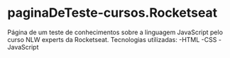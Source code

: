 # paginaDeTeste-cursos.Rocketseat
Página de um teste de conhecimentos sobre a linguagem JavaScript pelo curso NLW experts da Rocketseat.
Tecnologias utilizadas:
-HTML
-CSS
-JavaScript